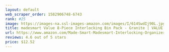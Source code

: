 ```yaml
---
layout: default 
﻿web_scraper_order: 1582906748-6743
rank: #25
image: https://images-na.ssl-images-amazon.com/images/I/614SwdIj90L.jpg
title: madesmart Value 8-Piece Interlocking Bin Pack - Granite | VALUE COLLECTION | Customizable…
url: https://www.amazon.com/Made-Smart-Madesmart-Interlocking-Organizer/dp/B004GSQLQE/ref=zg_mw_office-products_25?_encoding=UTF8&psc=1&refRID=P0ECJQ11PPCC8ZJ2K329
reviews: 4.6 out of 5 stars
price: $12.52 
---
```

